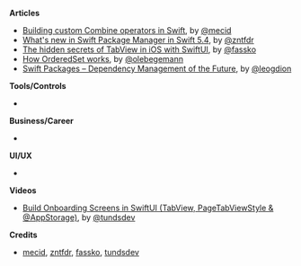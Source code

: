 
**Articles**

* [Building custom Combine operators in Swift](https://swiftwithmajid.com/2021/04/28/building-custom-combine-operators-in-swift/), by [@mecid](https://twitter.com/mecid)
* [What's new in Swift Package Manager in Swift 5.4](https://www.fivestars.blog/articles/spm-5-4/), by [@zntfdr](https://twitter.com/zntfdr)
* [The hidden secrets of TabView in iOS with SwiftUI](https://kristaps.me/blog/swiftui-tabview/), by [@fassko](https://twitter.com/fassko)
* [How OrderedSet works](https://oleb.net/2021/ordered-set/), by [@olebegemann](https://twitter.com/olebegemann)
* [Swift Packages – Dependency Management of the Future](https://learningswift.brightdigit.com/swift-dependency-management-spm/), by [@leogdion](http://twitter.com/leogdion)

**Tools/Controls**

*

**Business/Career**

*

**UI/UX**

*

**Videos**

* [Build Onboarding Screens in SwiftUI (TabView, PageTabViewStyle & @AppStorage)](https://youtu.be/HXYqU5ClIk4), by [@tundsdev](https://twitter.com/tundsdev)

**Credits**

* [mecid](https://github.com/mecid), [zntfdr](https://github.com/zntfdr), [fassko](https://github.com/fassko), [tundsdev](https://github.com/tunds)
